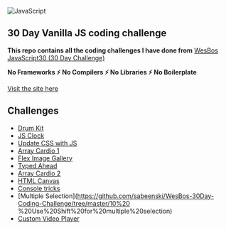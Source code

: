 ![JavaScript](https://camo.githubusercontent.com/13a16597bc17b350b043e30ab701082fc276d3c4/68747470733a2f2f6a61766173637269707433302e636f6d2f696d616765732f4a53332d736f6369616c2d73686172652e706e67)
## 30 Day Vanilla JS coding challenge

**This repo contains all the coding challenges I have done from** [WesBos JavaScript30 (30 Day Challenge)](https://github.com/wesbos/JavaScript30)

**No Frameworks ⚡️ No Compilers ⚡️ No Libraries ⚡️ No Boilerplate** 

[Visit the site here](https://sabeenski.github.io/WesBos-30Day-Coding-Challenge/)

## Challenges
* [Drum Kit](https://github.com/sabeenski/WesBos-30Day-Coding-Challenge/tree/master/01%20-%20Drum%20Kit)
* [JS Clock](https://github.com/sabeenski/WesBos-30Day-Coding-Challenge/tree/master/02%20-%20JS%20Clock)
* [Update CSS with JS](https://github.com/sabeenski/WesBos-30Day-Coding-Challenge/tree/master/03%20-%20Update%20CSS%20Variable%20with%20JS)
* [Array Cardio 1](https://github.com/sabeenski/WesBos-30Day-Coding-Challenge/tree/master/04%20-%20Array%20Cardio%201)
* [Flex Image Gallery](https://github.com/sabeenski/WesBos-30Day-Coding-Challenge/tree/master/05%20-%20Flex%20Panels%20Image)
* [Typed Ahead](https://github.com/sabeenski/WesBos-30Day-Coding-Challenge/tree/master/06%20-%20Typed%20Ahead)
* [Array Cardio 2](https://github.com/sabeenski/WesBos-30Day-Coding-Challenge/tree/master/07%20-%20Array%20Cardio%202)
* [HTML Canvas](https://github.com/sabeenski/WesBos-30Day-Coding-Challenge/tree/master/08%20%20Fun%20with%20Html%20Canvas)
* [Console tricks](https://github.com/sabeenski/WesBos-30Day-Coding-Challenge/tree/master/09%20-%20Dev%20Tools%20Domination)
* [Multiple Selection](https://github.com/sabeenski/WesBos-30Day-Coding-Challenge/tree/master/10%20 %20Use%20Shift%20for%20multiple%20selection)
* [Custom Video Player](https://github.com/sabeenski/WesBos-30Day-Coding-Challenge/tree/master/11%20-%20Custom%20Video%20Player)
